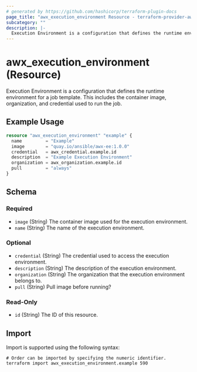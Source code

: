 ```yaml
---
# generated by https://github.com/hashicorp/terraform-plugin-docs
page_title: "awx_execution_environment Resource - terraform-provider-awx"
subcategory: ""
description: |-
  Execution Environment is a configuration that defines the runtime environment for a job template. This includes the container image, organization, and credential used to run the job.
---
```


# awx_execution_environment (Resource)

Execution Environment is a configuration that defines the runtime environment for a job template. This includes the container image, organization, and credential used to run the job.

## Example Usage

```terraform
resource "awx_execution_environment" "example" {
  name         = "Example"
  image        = "quay.io/ansible/awx-ee:1.0.0"
  credential   = awx_credential.example.id
  description  = "Example Execution Environment"
  organization = awx_organization.example.id
  pull         = "always"
}
```

<!-- schema generated by tfplugindocs -->
## Schema

### Required

- `image` (String) The container image used for the execution environment.
- `name` (String) The name of the execution environment.

### Optional

- `credential` (String) The credential used to access the execution environment.
- `description` (String) The description of the execution environment.
- `organization` (String) The organization that the execution environment belongs to.
- `pull` (String) Pull image before running?

### Read-Only

- `id` (String) The ID of this resource.

## Import

Import is supported using the following syntax:

```shell
# Order can be imported by specifying the numeric identifier.
terraform import awx_execution_environment.example 590
```
